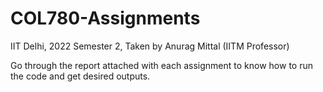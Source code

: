 # COL780-Assignments
IIT Delhi, 2022 Semester 2, Taken by Anurag Mittal (IITM Professor)

Go through the report attached with each assignment to know how to run the code and get desired outputs. 
